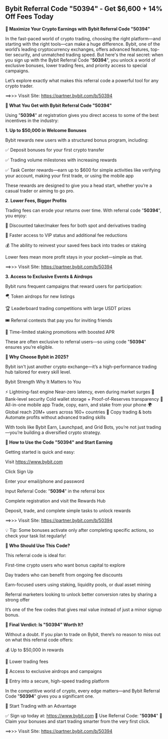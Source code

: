 ## Bybit Referral Code "50394" - Get $6,600 + 14% Off Fees Today

**🚀 Maximize Your Crypto Earnings with Bybit Referral Code "50394"**

In the fast-paced world of crypto trading, choosing the right platform—and starting with the right tools—can make a huge difference. Bybit, one of the world’s leading cryptocurrency exchanges, offers advanced features, top-tier security, and unmatched trading speed. But here's the real secret: when you sign up with the Bybit Referral Code "**50394**", you unlock a world of exclusive bonuses, lower trading fees, and priority access to special campaigns.

Let’s explore exactly what makes this referral code a powerful tool for any crypto trader.

==>>> Vissit Site: https://partner.bybit.com/b/50394

**🎁 What You Get with Bybit Referral Code "50394"**

Using "**50394**" at registration gives you direct access to some of the best incentives in the industry:

**1. Up to $50,000 in Welcome Bonuses**

Bybit rewards new users with a structured bonus program, including:

✅ Deposit bonuses for your first crypto transfer

✅ Trading volume milestones with increasing rewards

✅ Task Center rewards—earn up to $600 for simple activities like verifying your account, making your first trade, or using the mobile app

These rewards are designed to give you a head start, whether you’re a casual trader or aiming to go pro.

**2. Lower Fees, Bigger Profits**

Trading fees can erode your returns over time. With referral code "**50394**", you enjoy:

🔻 Discounted taker/maker fees for both spot and derivatives trading

🚀 Faster access to VIP status and additional fee reductions

💰 The ability to reinvest your saved fees back into trades or staking

Lower fees mean more profit stays in your pocket—simple as that.

==>>> Vissit Site: https://partner.bybit.com/b/50394

**3. Access to Exclusive Events & Airdrops**

Bybit runs frequent campaigns that reward users for participation:

🪂 Token airdrops for new listings

🏆 Leaderboard trading competitions with large USDT prizes

🎟️ Referral contests that pay you for inviting friends

📅 Time-limited staking promotions with boosted APR

These are often exclusive to referral users—so using code "**50394**" ensures you’re eligible.

**🔐 Why Choose Bybit in 2025?**

Bybit isn't just another crypto exchange—it’s a high-performance trading hub tailored for every skill level.

Bybit Strength Why It Matters to You

⚡ Lightning-fast engine Near-zero latency, even during market surges 🔐 Bank-level security Cold wallet storage + Proof-of-Reserves transparency 📱 All-in-one mobile app Trade, copy, earn, and stake from your phone 🌍 Global reach 20M+ users across 160+ countries 🧠 Copy trading & bots Automate profits without advanced trading skills

With tools like Bybit Earn, Launchpad, and Grid Bots, you’re not just trading—you’re building a diversified crypto strategy.

**📝 How to Use the Code "50394" and Start Earning**

Getting started is quick and easy:

Visit https://www.bybit.com

Click Sign Up

Enter your email/phone and password

Input Referral Code: "**50394**" in the referral box

Complete registration and visit the Rewards Hub

Deposit, trade, and complete simple tasks to unlock rewards

==>>> Vissit Site: https://partner.bybit.com/b/50394

💡 Tip: Some bonuses activate only after completing specific actions, so check your task list regularly!

**💼 Who Should Use This Code?**

This referral code is ideal for:

First-time crypto users who want bonus capital to explore

Day traders who can benefit from ongoing fee discounts

Earn-focused users using staking, liquidity pools, or dual asset mining

Referral marketers looking to unlock better conversion rates by sharing a strong offer

It’s one of the few codes that gives real value instead of just a minor signup bonus.

**🔎 Final Verdict: Is "50394" Worth It?**

Without a doubt. If you plan to trade on Bybit, there’s no reason to miss out on what this referral code offers:

💰 Up to $50,000 in rewards

🔻 Lower trading fees

🎯 Access to exclusive airdrops and campaigns

🔐 Entry into a secure, high-speed trading platform

In the competitive world of crypto, every edge matters—and Bybit Referral Code "**50394**" gives you a significant one.

🔗 Start Trading with an Advantage

✅ Sign up today at: https://www.bybit.com 🎁 Use Referral Code: "**50394**" 🚀 Claim your bonuses and start trading smarter from the very first click.

==>>> Vissit Site: https://partner.bybit.com/b/50394
